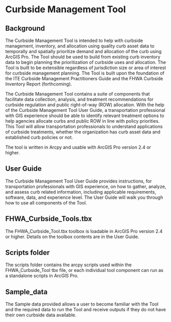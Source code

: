 # Curbside Management Tool

## Background
The Curbside Management Tool is intended to help with curbside management, inventory, and allocation using quality curb asset data to temporally and spatially prioritize demand and allocation of the curb using ArcGIS Pro. The Tool should be used to build from existing curb inventory data to begin planning the prioritization of curbside uses and allocation. The Tool is built to be extensible regardless of jurisdiction size or area of interest for curbside management planning. The Tool is built upon the foundation of the ITE Curbside Management Practitioners Guide and the FHWA Curbside Inventory Report (forthcoming). 

The Curbside Management Tool contains a suite of components that facilitate data collection, analysis, and treatment recommendations for curbside regulation and public right-of-way (ROW) allocation. With the help of the Curbside Management Tool User Guide, a transportation professional with GIS experience should be able to identify relevant treatment options to help agencies allocate curbs and public ROW in line with policy priorities. This Tool will allow transportation professionals to understand applications of curbside treatments, whether the organization has curb asset data and established curb policies or not.

The tool is written in Arcpy and usable with ArcGIS Pro version 2.4 or higher.

## User Guide

The Curbside Management Tool User Guide provides instructions, for transportation professionals with GIS experience, on how to gather, analyze, and assess curb related information, including applicable requirements, software, data, and experience level. The User Guide will walk you through how to use all components of the Tool. 

## FHWA_Curbside_Tools.tbx

The FHWA_Curbside_Tool.tbx toolbox is loadable in ArcGIS Pro version 2.4 or higher. Details on the toolbox contents are in the User Guide.

## Scripts folder

The scripts folder contains the arcpy scripts used within the FHWA_Curbside_Tool tbx file, or each individual tool component can run as a standalone scripts in ArcGIS Pro. 

## Sample_data

The Sample data provided allows a user to become familiar with the Tool and the required data to run the Tool and receive outputs if they do not have their own curbside data available. 
